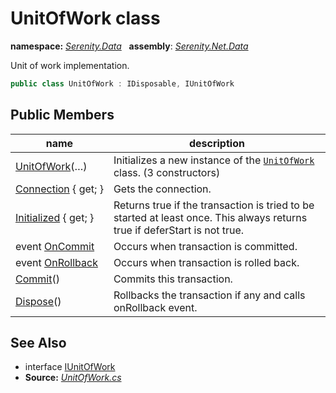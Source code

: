 # UnitOfWork class
**namespace:** *[Serenity.Data](../README.md#serenity.data-namespace)*   **assembly**: *[Serenity.Net.Data](../README.md)*

Unit of work implementation.

```csharp
public class UnitOfWork : IDisposable, IUnitOfWork
```

## Public Members

| name | description |
| --- | --- |
| [UnitOfWork](UnitOfWork/UnitOfWork.md)(…) | Initializes a new instance of the [`UnitOfWork`](UnitOfWork.md) class. (3 constructors) |
| [Connection](UnitOfWork/Connection.md) { get; } | Gets the connection. |
| [Initialized](UnitOfWork/Initialized.md) { get; } | Returns true if the transaction is tried to be started at least once. This always returns true if deferStart is not true. |
| event [OnCommit](UnitOfWork/OnCommit.md) | Occurs when transaction is committed. |
| event [OnRollback](UnitOfWork/OnRollback.md) | Occurs when transaction is rolled back. |
| [Commit](UnitOfWork/Commit.md)() | Commits this transaction. |
| [Dispose](UnitOfWork/Dispose.md)() | Rollbacks the transaction if any and calls onRollback event. |

## See Also

* interface [IUnitOfWork](IUnitOfWork.md)
* **Source:** *[UnitOfWork.cs](https://github.com/serenity-is/Serenity/blob/master/src/Serenity.Net.Data/Connections/UnitOfWork.cs)*